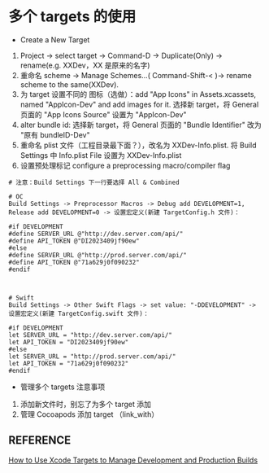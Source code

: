 # 多个 targets 的使用

- Create a New Target
1. Project -> select target -> Command-D -> Duplicate(Only) -> rename(e.g. XXDev，XX 是原来的名字)  
2. 重命名 scheme -> Manage Schemes…( Command-Shift-< )-> rename scheme to the same(XXDev).  
3. 为 target 设置不同的 图标（选做）：add "App Icons" in Assets.xcassets, named "AppIcon-Dev" and add images for it. 选择新 target，将 General 页面的 "App Icons Source" 设置为 "AppIcon-Dev"
4. alter bundle id: 选择新 target，将 General 页面的 "Bundle Identifier" 改为 "原有 bundleID-Dev"
5. 重命名 plist 文件（工程目录最下面？），改名为 XXDev-Info.plist. 将 Build Settings 中 Info.plist File 设置为 XXDev-Info.plist
6. 设置预处理标记 configure a preprocessing macro/compiler flag

```
# 注意：Build Settings 下一行要选择 All & Combined

# OC
Build Settings -> Preprocessor Macros -> Debug add DEVELOPMENT=1, Release add DEVELOPMENT=0 -> 设置宏定义(新建 TargetConfig.h 文件)：

#if DEVELOPMENT
#define SERVER_URL @"http://dev.server.com/api/"
#define API_TOKEN @"DI2023409jf90ew"
#else
#define SERVER_URL @"http://prod.server.com/api/"
#define API_TOKEN @"71a629j0f090232"
#endif



# Swift
Build Settings -> Other Swift Flags -> set value: "-DDEVELOPMENT" -> 设置宏定义(新建 TargetConfig.swift 文件)：

#if DEVELOPMENT
let SERVER_URL = "http://dev.server.com/api/"
let API_TOKEN = "DI2023409jf90ew"
#else
let SERVER_URL = "http://prod.server.com/api/"
let API_TOKEN = "71a629j0f090232"
#endif

```

- 管理多个 targets 注意事项
1. 添加新文件时，别忘了为多个 target 添加
2. 管理 Cocoapods 添加 target （link_with）

## REFERENCE
[How to Use Xcode Targets to Manage Development and Production Builds](https://www.appcoda.com/using-xcode-targets/)  